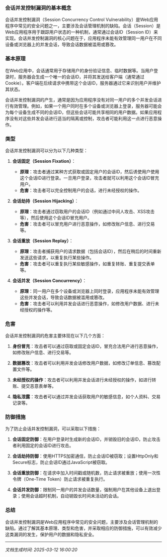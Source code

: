 ### 会话并发控制漏洞的基本概念

会话并发控制漏洞（Session Concurrency Control Vulnerability）是Web应用程序中常见的安全问题之一，主要涉及会话管理机制的缺陷。会话（Session）是Web应用程序用于跟踪用户状态的一种机制，通常通过会话ID（Session ID）来实现。会话并发控制漏洞的核心问题在于，应用程序未能有效管理同一用户在不同设备或浏览器上的并发会话，导致会话数据被滥用或篡改。

### 基本原理

在Web应用中，会话通常用于存储用户的身份验证信息、临时数据等。当用户登录时，服务器会生成一个唯一的会话ID，并将其发送给客户端（通常通过Cookie）。客户端在后续请求中携带这个会话ID，服务器通过它来识别用户并维护其状态。

会话并发控制漏洞的产生，通常是因为应用程序没有对同一用户的多个并发会话进行有效管理。例如，如果一个用户同时在多个设备或浏览器上登录，服务器可能会为每个设备生成不同的会话ID，但这些会话可能共享相同的用户数据。如果应用程序没有对这些并发会话进行适当的隔离或控制，攻击者可能利用这一点进行恶意操作。

### 类型

会话并发控制漏洞可以分为以下几种类型：

1. **会话固定（Session Fixation）**：
   - **原理**：攻击者通过某种方式获取或固定用户的会话ID，然后诱使用户使用这个会话ID进行登录。一旦用户登录，攻击者就可以利用这个会话ID冒充用户。
   - **危害**：攻击者可以完全控制用户的会话，进行未经授权的操作。

2. **会话劫持（Session Hijacking）**：
   - **原理**：攻击者通过窃取用户的会话ID（例如通过中间人攻击、XSS攻击等），然后使用这个会话ID冒充用户。
   - **危害**：攻击者可以冒充用户进行恶意操作，如修改账户信息、进行交易等。

3. **会话重放（Session Replay）**：
   - **原理**：攻击者捕获用户的请求数据（包括会话ID），然后在稍后的时间重新发送这些请求，以重复执行某些操作。
   - **危害**：攻击者可以重复执行某些敏感操作，如重复转账、重复提交表单等。

4. **会话并发（Session Concurrency）**：
   - **原理**：同一用户在多个设备或浏览器上同时登录，应用程序未能有效管理这些并发会话，导致会话数据被滥用或篡改。
   - **危害**：攻击者可以利用并发会话进行恶意操作，如修改用户数据、进行未经授权的操作等。

### 危害

会话并发控制漏洞的危害主要体现在以下几个方面：

1. **身份冒充**：攻击者可以通过窃取或固定会话ID，冒充合法用户进行恶意操作，如修改账户信息、进行交易等。

2. **数据篡改**：攻击者可以利用并发会话修改用户数据，如修改订单信息、篡改配置文件等。

3. **未经授权的操作**：攻击者可以利用并发会话进行未经授权的操作，如进行转账、提交恶意表单等。

4. **隐私泄露**：攻击者可以通过并发会话获取用户的敏感信息，如个人资料、交易记录等。

### 防御措施

为了防止会话并发控制漏洞，可以采取以下措施：

1. **会话固定防御**：在用户登录时生成新的会话ID，并销毁旧的会话ID，防止攻击者利用固定的会话ID进行攻击。

2. **会话劫持防御**：使用HTTPS加密通信，防止会话ID被窃取；设置HttpOnly和Secure标志，防止会话ID通过JavaScript被窃取。

3. **会话重放防御**：在请求中加入时间戳或随机数，防止请求被重放；使用一次性令牌（One-Time Token）防止请求被重复执行。

4. **会话并发防御**：限制同一用户的并发会话数量，强制用户在其他设备上退出登录；使用会话超时机制，自动销毁长时间未活动的会话。

### 总结

会话并发控制漏洞是Web应用程序中常见的安全问题，主要涉及会话管理机制的缺陷。通过了解其基本原理、类型和危害，并采取相应的防御措施，可以有效减少这类漏洞的发生，保护用户的数据和隐私安全。

---

*文档生成时间: 2025-03-12 16:00:20*



















